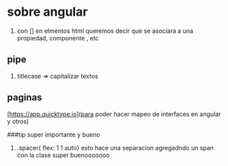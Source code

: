 # sobre angular

1. con [] en elmentos html queremos decir que se asociara a una propiedad, componente , etc




## pipe

1. titlecase => capitalizar textos



## paginas
  [https://app.quicktype.io](para poder hacer mapeo de interfaces en angular y otros)


  ###tip super importante y bueno


 1. .spacer{
    flex: 1 1 auto} esto hace una separacion agregadndo un span con la clase super buenooooooo
                 